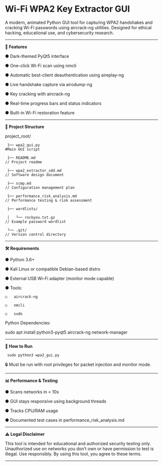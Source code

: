 
**<h1>Wi-Fi WPA2 Key Extractor GUI</h1>**


A modern, animated Python GUI tool for capturing WPA2 handshakes and cracking Wi-Fi passwords using aircrack-ng utilities. Designed for ethical hacking, educational use, and cybersecurity research.
________________________________________
**🚀 Features**

●	Dark-themed PyQt5 interface

●	One-click Wi-Fi scan using nmcli

●	Automatic best-client deauthentication using aireplay-ng

●	Live handshake capture via airodump-ng

●	Key cracking with aircrack-ng

●	Real-time progress bars and status indicators

●	Built-in Wi-Fi restoration feature

________________________________________
**📁 Project Structure**


project_root/

     ├── wpa2_gui.py                                                      #Main GUI script

     ├── README.md                                                        // Project readme

     ├── wpa2_extractor_sdd.md                                            // Software design document

     ├── scmp.md                                                          // Configuration management plan

     ├── performance_risk_analysis.md                                     // Performance testing & risk assessment

     ├── wordlists/

     │   └── rockyou.txt.gz                                               // Example password wordlist

     └── .git/                                                            // Version control directory

________________________________________
**🛠️ Requirements**

●	Python 3.6+

●	Kali Linux or compatible Debian-based distro

●	External USB Wi-Fi adapter (monitor mode capable)

●	Tools:

    ○	aircrack-ng

    ○	nmcli

    ○	sudo

Python Dependencies:

sudo apt install python3-pyqt5 aircrack-ng network-manager

________________________________________
**🧪 How to Run**

     sudo python3 wpa2_gui.py

🔒 Must be run with root privileges for packet injection and monitor mode.
________________________________________
**📊 Performance & Testing**

●	Scans networks in < 10s

●	GUI stays responsive using background threads

●	Tracks CPU/RAM usage

●	Documented test cases in performance_risk_analysis.md

________________________________________
**⚠️ Legal Disclaimer**

This tool is intended for educational and authorized security testing only. Unauthorized use on networks you don’t own or have permission to test is illegal.
Use responsibly. By using this tool, you agree to these terms.
________________________________________




